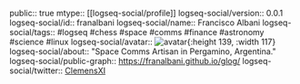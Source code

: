 public:: true
mtype:: [[logseq-social/profile]]
logseq-social/version:: 0.0.1
logseq-social/id:: franalbani
logseq-social/name:: Francisco Albani
logseq-social/tags:: #logseq #chess #space #comms #finance #astronomy #science #linux
logseq-social/avatar:: ![avatar](https://franalbani.github.io/fran_albani.png){:height 139, :width 117}
logseq-social/about:: "Space Comms Artisan in Pergamino, Argentina."
logseq-social/public-graph:: https://franalbani.github.io/glog/
logseq-social/twitter:: [ClemensXI](https://twitter.com/ClemensXI)

